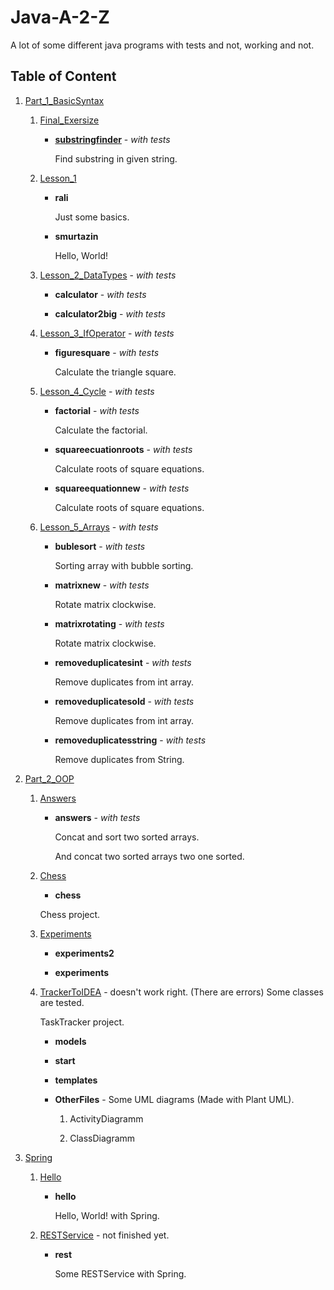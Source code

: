 # Java-A-2-Z

A lot of some different java programs with tests and not, working and not.

## Table of Content

1. [Part_1_BasicSyntax](https://github.com/Lanskask/Java-A-2-Z/tree/master/Part_1_BasicSyntax)

    1. [Final_Exersize](https://github.com/Lanskask/Java-A-2-Z/tree/master/Part_1_BasicSyntax/Final_Exersize)

        * [**substringfinder**]() - _with tests_

            Find substring in given string.
    1. [Lesson_1](https://github.com/Lanskask/Java-A-2-Z/tree/master/Part_1_BasicSyntax/Lesson_1)

        * **rali**

            Just some basics.

        * **smurtazin**
    
            Hello, World!

    1. [Lesson_2_DataTypes](https://github.com/Lanskask/Java-A-2-Z/tree/master/Part_1_BasicSyntax/Lesson_2_DataTypes) - _with tests_

        * **calculator**  - _with tests_

        * **calculator2big**  - _with tests_

    1. [Lesson_3_IfOperator](https://github.com/Lanskask/Java-A-2-Z/tree/master/Part_1_BasicSyntax/Lesson_3_IfOperator) - _with tests_

        * **figuresquare** - _with tests_
            
            Calculate the triangle square.

    1. [Lesson_4_Cycle](https://github.com/Lanskask/Java-A-2-Z/tree/master/Part_1_BasicSyntax/Lesson_4_Cycle) - _with tests_

        * **factorial** - _with tests_
        
            Calculate the factorial.

        * **squareecuationroots** - _with tests_

            Calculate roots of square equations. 

        * **squareequationnew** - _with tests_

            Calculate roots of square equations. 

    1. [Lesson_5_Arrays](https://github.com/Lanskask/Java-A-2-Z/tree/master/Part_1_BasicSyntax/Lesson_5_Arrays) - _with tests_

        * **bublesort** - _with tests_
            
            Sorting array with bubble sorting. 

        * **matrixnew** - _with tests_
            
            Rotate matrix clockwise.

        * **matrixrotating** - _with tests_

            Rotate matrix clockwise.

        * **removeduplicatesint** - _with tests_

            Remove duplicates from int array.

        * **removeduplicatesold** - _with tests_

            Remove duplicates from int array.

        * **removeduplicatesstring** - _with tests_

            Remove duplicates from String.

1. [Part_2_OOP](https://github.com/Lanskask/Java-A-2-Z/tree/master/Part_2_OOP)

    1. [Answers](https://github.com/Lanskask/Java-A-2-Z/tree/master/Part_2_OOP/Answers)

        * **answers**  - _with tests_

            Concat and sort two sorted arrays.

            And concat two sorted arrays two one sorted.

    1. [Chess](https://github.com/Lanskask/Java-A-2-Z/tree/master/Part_2_OOP/Chess)

        * **chess**

        Chess project. 

    1. [Experiments](https://github.com/Lanskask/Java-A-2-Z/tree/master/Part_2_OOP/Experiments)

        * **experiments2**

        * **experiments**

    1. [TrackerToIDEA](https://github.com/Lanskask/Java-A-2-Z/tree/master/Part_2_OOP/TrackerToIDEA) - doesn't work right. (There are errors) Some classes are tested.

        TaskTracker project. 

        * **models**

        * **start**

        * **templates**

        * **OtherFiles** - Some UML diagrams (Made with Plant UML).
        
            1. ActivityDiagramm

            1. ClassDiagramm

1. [Spring](https://github.com/Lanskask/Java-A-2-Z/tree/master/Spring)

    1. [Hello](https://github.com/Lanskask/Java-A-2-Z/tree/master/Spring/Hello)

        * **hello**
        
            Hello, World! with Spring.

    1. [RESTService](https://github.com/Lanskask/Java-A-2-Z/tree/master/Spring/RESTService) - not finished yet.

        * **rest**

            Some RESTService with Spring. 

